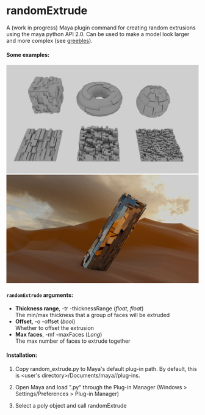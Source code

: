 # randomExtrude
A (work in progress) Maya plugin command for creating random extrusions using the maya python API 2.0. Can be used to make a model look larger and more complex (see [greebles](https://en.wikipedia.org/wiki/Greeble)). 

#### Some examples: 

<img src="images/random_extrude_examples.png" width="700" />
<img src="images/example_render.png" width="700" />

#### <code>randomExtrude</code> arguments:
- **Thickness range**, -tr -thicknessRange (*float*, *float*) <br>
The min/max thickness that a group of faces will be extruded 
- **Offset**, -o -offset (*bool*) <br>
Whether to offset the extrusion 
- **Max faces**, -mf -maxFaces (*Long*) <br>
The max number of faces to extrude together 

#### Installation: 

1. Copy random_extrude.py to Maya's default plug-in path. By default, this is <user's directory>/Documents/maya/<version>/plug-ins.

2. Open Maya and load ".py" through the Plug-in Manager (Windows > Settings/Preferences > Plug-in Manager)

3. Select a poly object and call randomExtrude
